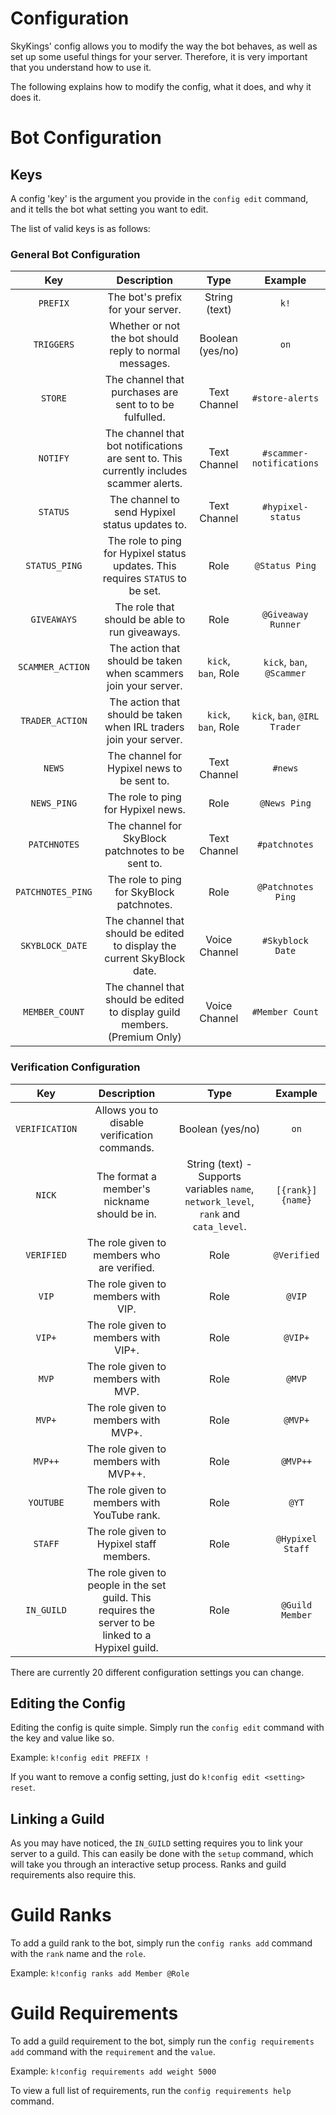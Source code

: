 # Configuration

SkyKings' config allows you to modify the way the bot behaves, as well as set up some useful things for your server. 
Therefore, it is very important that you understand how to use it.

The following explains how to modify the config, what it does, and why it does it.

# Bot Configuration

## Keys

A config 'key' is the argument you provide in the `config edit` command, and it tells the bot what setting you want to edit.

The list of valid keys is as follows:

### General Bot Configuration
| Key | Description | Type | Example |
|:---:|:-----------:|:----:|:-------:|
| `PREFIX` | The bot's prefix for your server. | String (text) | `k!` |
| `TRIGGERS` | Whether or not the bot should reply to normal messages. | Boolean (yes/no) | `on` |
| `STORE` | The channel that purchases are sent to to be fulfulled. | Text Channel | `#store-alerts` |
| `NOTIFY` | The channel that bot notifications are sent to. This currently includes scammer alerts. | Text Channel | `#scammer-notifications` |
| `STATUS` | The channel to send Hypixel status updates to. | Text Channel | `#hypixel-status` |
| `STATUS_PING` | The role to ping for Hypixel status updates. This requires `STATUS` to be set. | Role | `@Status Ping` |
| `GIVEAWAYS` | The role that should be able to run giveaways. | Role | `@Giveaway Runner` |
| `SCAMMER_ACTION` | The action that should be taken when scammers join your server. | `kick`, `ban`, Role | `kick`, `ban`, `@Scammer` |
| `TRADER_ACTION` | The action that should be taken when IRL traders join your server. | `kick`, `ban`, Role | `kick`, `ban`, `@IRL Trader` |
| `NEWS` | The channel for Hypixel news to be sent to. | Text Channel | `#news` |
| `NEWS_PING` | The role to ping for Hypixel news. | Role | `@News Ping` |
| `PATCHNOTES` | The channel for SkyBlock patchnotes to be sent to. | Text Channel | `#patchnotes` |
| `PATCHNOTES_PING` | The role to ping for SkyBlock patchnotes. | Role | `@Patchnotes Ping` |
| `SKYBLOCK_DATE` | The channel that should be edited to display the current SkyBlock date. | Voice Channel | `#Skyblock Date` |
| `MEMBER_COUNT` | The channel that should be edited to display guild members. (Premium Only) | Voice Channel | `#Member Count` |


### Verification Configuration
| Key | Description | Type | Example |
|:---:|:-----------:|:----:|:-------:|
| `VERIFICATION` | Allows you to disable verification commands. | Boolean (yes/no) | `on` |
| `NICK` | The format a member's nickname should be in. | String (text) - Supports variables `name`, `network_level`, `rank` and `cata_level`. | `[{rank}] {name}` |
| `VERIFIED` | The role given to members who are verified. | Role | `@Verified` |
| `VIP` | The role given to members with VIP. | Role | `@VIP` |
| `VIP+` | The role given to members with VIP+. | Role | `@VIP+` |
| `MVP` | The role given to members with MVP. | Role | `@MVP` |
| `MVP+` | The role given to members with MVP+. | Role | `@MVP+` |
| `MVP++` | The role given to members with MVP++. | Role | `@MVP++` |
| `YOUTUBE` | The role given to members with YouTube rank. | Role | `@YT` |
| `STAFF` | The role given to Hypixel staff members. | Role | `@Hypixel Staff` |
| `IN_GUILD` | The role given to people in the set guild. This requires the server to be linked to a Hypixel guild. | Role | `@Guild Member` |


There are currently 20 different configuration settings you can change.

## Editing the Config

Editing the config is quite simple. Simply run the `config edit` command with the key and value like so.

Example: `k!config edit PREFIX !`

If you want to remove a config setting, just do `k!config edit <setting> reset`.

## Linking a Guild

As you may have noticed, the `IN_GUILD` setting requires you to link your server to a guild. This can easily be done with the `setup` command, which will take you through an interactive setup process. Ranks and guild requirements also require this.

# Guild Ranks

To add a guild rank to the bot, simply run the `config ranks add` command with the `rank` name and the `role`.

Example: `k!config ranks add Member @Role`

# Guild Requirements

To add a guild requirement to the bot, simply run the `config requirements add` command with the `requirement` and the `value`.

Example: `k!config requirements add weight 5000`

To view a full list of requirements, run the `config requirements help` command.
